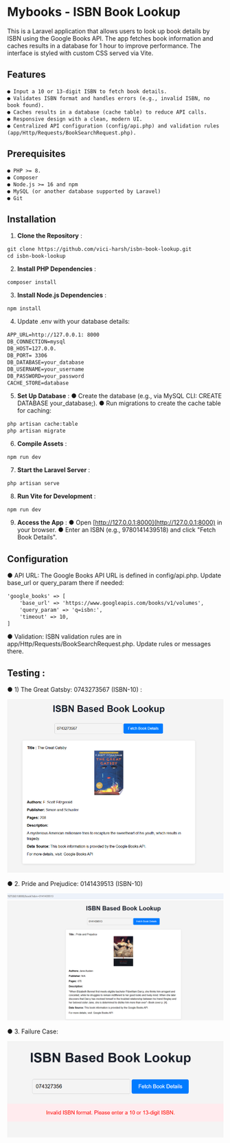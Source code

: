 # Mybooks - ISBN Book Lookup

This is a Laravel application that allows users to look up book details by ISBN using the Google
Books API. The app fetches book information and caches results in a database for 1 hour to
improve performance. The interface is styled with custom CSS served via Vite.

## Features

```
● Input a 10 or 13-digit ISBN to fetch book details.
● Validates ISBN format and handles errors (e.g., invalid ISBN, no book found).
● Caches results in a database (cache table) to reduce API calls.
● Responsive design with a clean, modern UI.
● Centralized API configuration (config/api.php) and validation rules (app/Http/Requests/BookSearchRequest.php).
```
## Prerequisites
```
● PHP >= 8.
● Composer
● Node.js >= 16 and npm
● MySQL (or another database supported by Laravel)
● Git
```
## Installation

1. **Clone the Repository** :
```
git clone https://github.com/vici-harsh/isbn-book-lookup.git
cd isbn-book-lookup
```
2. **Install PHP Dependencies** :
```
composer install
```
3. **Install Node.js Dependencies** :
```
npm install
```


4. Update .env with your database details:
```
APP_URL=http://127.0.0.1: 8000
DB_CONNECTION=mysql
DB_HOST=127.0.0.
DB_PORT= 3306
DB_DATABASE=your_database
DB_USERNAME=your_username
DB_PASSWORD=your_password
CACHE_STORE=database
```

5. **Set Up Database** :
● Create the database (e.g., via MySQL CLI: CREATE DATABASE
your_database;).
● Run migrations to create the cache table for caching:
```
php artisan cache:table
php artisan migrate
```
6. **Compile Assets** :
```
npm run dev
```
7. **Start the Laravel Server** :
```
php artisan serve
```
8. **Run Vite for Development** :
```
npm run dev
```
9. **Access the App** :
● Open [http://127.0.0.1:8000](http://127.0.0.1:8000) in your browser.
● Enter an ISBN (e.g., 9780141439518) and click "Fetch Book Details".

## Configuration
● API URL: The Google Books API URL is defined in config/api.php. Update base_url or query_param there if needed:
```
'google_books' => [
    'base_url' => 'https://www.googleapis.com/books/v1/volumes',
    'query_param' => 'q=isbn:',
    'timeout' => 10,
]
```
● Validation: ISBN validation rules are in app/Http/Requests/BookSearchRequest.php. Update rules or messages there.

## Testing :

● 1) The Great Gatsby: 0743273567 (ISBN-10) :

![The Great Gatsby](screenshots/The%20Great%20Gatsby.png)

● 2. Pride and Prejudice: 0141439513 (ISBN-10)

![Pride and Prejudice](screenshots/Pride%20and%20Prejudice.png)

● 3. Failure Case:

![Invalid ISBN Number](screenshots/Invalid%20ISBN%20Number.png)
